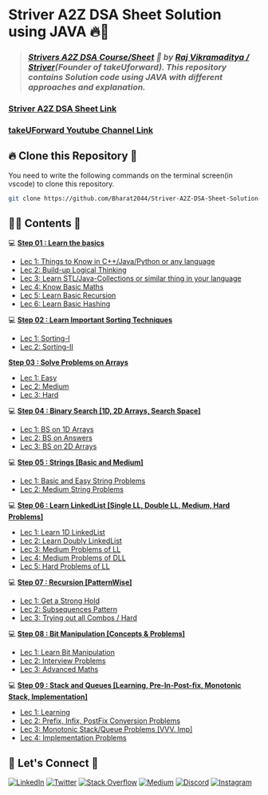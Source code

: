 # **Striver A2Z DSA Sheet Solution using JAVA** 🔥🎯

> ### _[Strivers A2Z DSA Course/Sheet](https://takeuforward.org/strivers-a2z-dsa-course/strivers-a2z-dsa-course-sheet-2/) 🚀 by [Raj Vikramaditya / Striver](https://www.linkedin.com/in/rajstriver/)(Founder of takeUforward). This repository contains Solution code using JAVA with different approaches and explanation._

### [Striver A2Z DSA Sheet Link](https://takeuforward.org/strivers-a2z-dsa-course/strivers-a2z-dsa-course-sheet-2/)
### [takeUForward Youtube Channel Link](https://www.youtube.com/@takeUforward)


## 🔥 **Clone this Repository** 💫

You need to write the following commands on the terminal screen(in vscode) to clone this repository.

```bash
git clone https://github.com/Bharat2044/Striver-A2Z-DSA-Sheet-Solution-using-JAVA.git
```


## 👨‍💻 **Contents** 👀
💻 [**Step 01 : Learn the basics**](./Step%2001%20:%20Learn%20the%20basics/)
- [Lec 1: Things to Know in C++/Java/Python or any language](./Step%2001%20:%20Learn%20the%20basics/Lec%201:%20Things%20to%20Know%20in%20Java%20or%20any%20language/)
- [Lec 2: Build-up Logical Thinking](./Step%2001%20:%20Learn%20the%20basics/Lec%202:%20Build-up%20Logical%20Thinking/)
- [Lec 3: Learn STL/Java-Collections or similar thing in your language](./Step%2001%20:%20Learn%20the%20basics/Lec%203:%20Learn%20STL,%20Java-Collections%20or%20similar%20thing%20in%20your%20language/)
- [Lec 4: Know Basic Maths](./Step%2001%20:%20Learn%20the%20basics/Lec%204:%20Know%20Basic%20Maths/)
- [Lec 5: Learn Basic Recursion](./Step%2001%20:%20Learn%20the%20basics/Lec%205:%20Learn%20Basic%20Recursion/)
- [Lec 6: Learn Basic Hashing](./Step%2001%20:%20Learn%20the%20basics/Lec%206:%20Learn%20Basic%20Hashing/)

💻 [**Step 02 : Learn Important Sorting Techniques**](./Step%2002%20:%20Learn%20Important%20Sorting%20Techniques/)
- [Lec 1: Sorting-I](./Step%2002%20:%20Learn%20Important%20Sorting%20Techniques/Lec%201:%20Sorting-I/)
- [Lec 2: Sorting-II](./Step%2002%20:%20Learn%20Important%20Sorting%20Techniques/Lec%202:%20Sorting-II/)

[**Step 03 : Solve Problems on Arrays**](./Step%2003%20:%20Solve%20Problems%20on%20Arrays%20[Easy%20->%20Medium%20->%20Hard]/)
- [Lec 1: Easy](./Step%2003%20:%20Solve%20Problems%20on%20Arrays%20[Easy%20->%20Medium%20->%20Hard]/Lec%201:%20Easy/)
- [Lec 2: Medium](./Step%2003%20:%20Solve%20Problems%20on%20Arrays%20[Easy%20->%20Medium%20->%20Hard]/Lec%202:%20Medium/)
- [Lec 3: Hard](./Step%2003%20:%20Solve%20Problems%20on%20Arrays%20[Easy%20->%20Medium%20->%20Hard]/Lec%203:%20Hard/)

💻 [**Step 04 : Binary Search [1D, 2D Arrays, Search Space]**](./Step%2004%20:%20Binary%20Search%20[1D,%202D%20Arrays,%20Search%20Space]/)
- [Lec 1: BS on 1D Arrays](./Step%2004%20:%20Binary%20Search%20[1D,%202D%20Arrays,%20Search%20Space]/Lec%201:%20BS%20on%201D%20Arrays/)
- [Lec 2: BS on Answers](./Step%2004%20:%20Binary%20Search%20[1D,%202D%20Arrays,%20Search%20Space]/Lec%202:%20BS%20on%20Answers/)
- [Lec 3: BS on 2D Arrays](./Step%2004%20:%20Binary%20Search%20[1D,%202D%20Arrays,%20Search%20Space]/Lec%203:%20BS%20on%202D%20Arrays/)
    
💻 [**Step 05 : Strings [Basic and Medium]**](./Step%2005%20:%20Strings%20[Basic%20and%20Medium]/)
- [Lec 1: Basic and Easy String Problems](./Step%2005%20:%20Strings%20[Basic%20and%20Medium]/Lec%201:%20Basic%20and%20Easy%20String%20Problems/)
- [Lec 2: Medium String Problems](./Step%2005%20:%20Strings%20[Basic%20and%20Medium])
    
💻 [**Step 06 : Learn LinkedList [Single LL, Double LL, Medium, Hard Problems]**](./Step%2006%20:%20Learn%20LinkedList%20[Single%20LL,%20Double%20LL,%20Medium,%20Hard%20Problems]/)
- [Lec 1: Learn 1D LinkedList](./Step%2006%20:%20Learn%20LinkedList%20[Single%20LL,%20Double%20LL,%20Medium,%20Hard%20Problems]/Lec%201:%20Learn%201D%20LinkedList/)
- [Lec 2: Learn Doubly LinkedList](./Step%2006%20:%20Learn%20LinkedList%20[Single%20LL,%20Double%20LL,%20Medium,%20Hard%20Problems]/Lec%202:%20Learn%20Doubly%20LinkedList/)
- [Lec 3: Medium Problems of LL](./Step%2006%20:%20Learn%20LinkedList%20[Single%20LL,%20Double%20LL,%20Medium,%20Hard%20Problems]/Lec%203:%20Medium%20Problems%20of%20LL/)
- [Lec 4: Medium Problems of DLL](./Step%2006%20:%20Learn%20LinkedList%20[Single%20LL,%20Double%20LL,%20Medium,%20Hard%20Problems]/Lec%204:%20Medium%20Problems%20of%20DLL/)
- [Lec 5: Hard Problems of LL](./Step%2006%20:%20Learn%20LinkedList%20[Single%20LL,%20Double%20LL,%20Medium,%20Hard%20Problems]/Lec%205:%20Hard%20Problems%20of%20LL/)
    
💻 [**Step 07 : Recursion [PatternWise]**](./Step%2007%20:%20Recursion%20[PatternWise]/)
- [Lec 1: Get a Strong Hold](./Step%2007%20:%20Recursion%20[PatternWise]/Lec%201:%20Get%20a%20Strong%20Hold/)
- [Lec 2: Subsequences Pattern](./Step%2007%20:%20Recursion%20[PatternWise]/)
- [Lec 3: Trying out all Combos / Hard](./Step%2007%20:%20Recursion%20[PatternWise])
    
💻 [**Step 08 : Bit Manipulation [Concepts & Problems]**](./Step%2008%20:%20Bit%20Manipulation%20[Concepts%20&%20Problems]/)
- [Lec 1: Learn Bit Manipulation](./Step%2008%20:%20Bit%20Manipulation%20[Concepts%20&%20Problems]/Lec%201:%20Learn%20Bit%20Manipulation/)
- [Lec 2: Interview Problems](./Step%2008%20:%20Bit%20Manipulation%20[Concepts%20&%20Problems]/Lec%202:%20Interview%20Problems/)
- [Lec 3: Advanced Maths](./Step%2008%20:%20Bit%20Manipulation%20[Concepts%20&%20Problems]/Lec%203:%20Advanced%20Maths/)
    
💻 [**Step 09 : Stack and Queues [Learning, Pre-In-Post-fix, Monotonic Stack, Implementation]**](./Step%2009%20:%20Stack%20and%20Queues%20[Learning,%20Pre-In-Post-fix,%20Monotonic%20Stack,%20Implementation]/)
- [Lec 1: Learning](./Step%2009%20:%20Stack%20and%20Queues%20[Learning,%20Pre-In-Post-fix,%20Monotonic%20Stack,%20Implementation]/Lec%201:%20Learning/)
- [Lec 2: Prefix, Infix, PostFix Conversion Problems](./Step%2009%20:%20Stack%20and%20Queues%20[Learning,%20Pre-In-Post-fix,%20Monotonic%20Stack,%20Implementation]/)
- [Lec 3: Monotonic Stack/Queue Problems [VVV. Imp]](./Step%2009%20:%20Stack%20and%20Queues%20[Learning,%20Pre-In-Post-fix,%20Monotonic%20Stack,%20Implementation]/)
- [Lec 4: Implementation Problems](./Step%2009%20:%20Stack%20and%20Queues%20[Learning,%20Pre-In-Post-fix,%20Monotonic%20Stack,%20Implementation]/)


## 🔗 **Let's Connect** 🤝

[![LinkedIn](https://img.shields.io/badge/LinkedIn-%230077B5.svg?logo=linkedin&logoColor=white)](https://www.linkedin.com/in/bharat2044/)
[![Twitter](https://img.shields.io/badge/Twitter-%231DA1F2.svg?logo=Twitter&logoColor=white)](https://twitter.com/bharat__2044)
[![Stack Overflow](https://img.shields.io/badge/-Stackoverflow-FE7A16?logo=stack-overflow&logoColor=white)](https://stackoverflow.com/users/21453213/bharat2044)
<a href='https://medium.com/@Bharat2044' target="_blank"><img alt='Medium' src='https://img.shields.io/badge/Medium-100000?style=plastic&logo=Medium&logoColor=000000&labelColor=475AC7&color=475AC7'/></a>
[![Discord](https://img.shields.io/badge/Discord-%237289DA.svg?logo=discord&logoColor=white)](https://discordapp.com/users/1202345957216231446)
[![Instagram](https://img.shields.io/badge/Instagram-%23E4405F.svg?logo=Instagram&logoColor=white)](https://www.instagram.com/bharat__2044)
